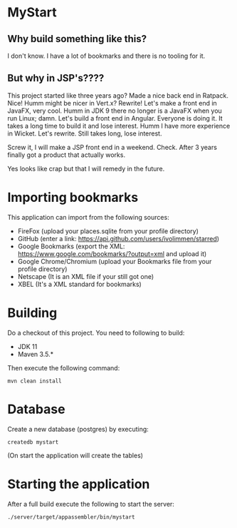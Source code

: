 # MyStart

## Why build something like this? 

I don't know. I have a lot of bookmarks and there is no tooling for it.

## But why in JSP's????

This project started like three years ago? Made a nice back end in Ratpack. Nice! Humm might be nicer in Vert.x? Rewrite!
Let's make a front end in JavaFX, very cool. Humm in JDK 9 there no longer is a JavaFX when you run Linux; damn. Let's build
a front end in Angular. Everyone is doing it. It takes a long time to build it and lose interest. Humm I have more experience
in Wicket. Let's rewrite. Still takes long, lose interest. 

Screw it, I will make a JSP front end in a weekend. Check. After 3 years finally got a product that actually works.

Yes looks like crap but that I will remedy in the future.

# Importing bookmarks

This application can import from the following sources:

 * FireFox (upload your places.sqlite from your profile directory)
 * GitHub (enter a link: https://api.github.com/users/ivolimmen/starred)
 * Google Bookmarks (export the XML: https://www.google.com/bookmarks/?output=xml and upload it)
 * Google Chrome/Chromium (upload your Bookmarks file from your profile directory)
 * Netscape (It is an XML file if your still got one)
 * XBEL (It's a XML standard for bookmarks)

# Building

Do a checkout of this project. You need to following to build:

* JDK 11
* Maven 3.5.*

Then execute the following command:

    mvn clean install

# Database

Create a new database (postgres) by executing:

    createdb mystart    

(On start the application will create the tables)

# Starting the application

After a full build execute the following to start the server:

    ./server/target/appassembler/bin/mystart
